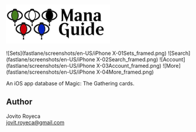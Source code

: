 ![Mana Guide](logo_with_words_4.png)

![Sets](fastlane/screenshots/en-US/iPhone X-01Sets_framed.png) ![Search](fastlane/screenshots/en-US/iPhone X-02Search_framed.png) ![Account](fastlane/screenshots/en-US/iPhone X-03Account_framed.png) ![More](fastlane/screenshots/en-US/iPhone X-04More_framed.png)

An iOS app database of Magic: The Gathering cards.

## Author
Jovito Royeca<br/>
jovit.royeca@gmail.com


